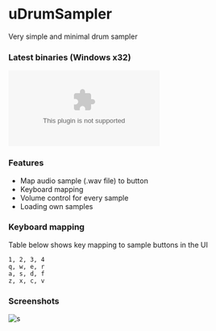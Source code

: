 # uDrumSampler
Very simple and minimal drum sampler

### Latest binaries (Windows x32)

![Windows x32](https://github.com/olehch/uDrumSampler/releases/download/v0.1/uDrumSampler-v0.1.zip)

### Features
* Map audio sample (.wav file) to button
* Keyboard mapping
* Volume control for every sample
* Loading own samples

### Keyboard mapping

Table below shows key mapping to sample buttons in the UI

```
1, 2, 3, 4
q, w, e, r
a, s, d, f
z, x, c, v
```

### Screenshots

![s](https://cloud.githubusercontent.com/assets/2100323/17832909/f3bba1f2-6717-11e6-91a1-06d2888bdf76.PNG)
